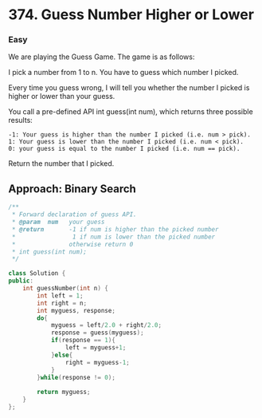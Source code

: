 # 374. Guess Number Higher or Lower
### Easy

We are playing the Guess Game. The game is as follows:

I pick a number from 1 to n. You have to guess which number I picked.

Every time you guess wrong, I will tell you whether the number I picked is higher or lower than your guess.

You call a pre-defined API int guess(int num), which returns three possible results:

    -1: Your guess is higher than the number I picked (i.e. num > pick).
    1: Your guess is lower than the number I picked (i.e. num < pick).
    0: your guess is equal to the number I picked (i.e. num == pick).

Return the number that I picked.

## Approach: Binary Search
```cpp
/** 
 * Forward declaration of guess API.
 * @param  num   your guess
 * @return 	     -1 if num is higher than the picked number
 *			      1 if num is lower than the picked number
 *               otherwise return 0
 * int guess(int num);
 */

class Solution {
public:
    int guessNumber(int n) {
        int left = 1;
        int right = n;
        int myguess, response;
        do{
            myguess = left/2.0 + right/2.0;
            response = guess(myguess);
            if(response == 1){
                left = myguess+1;
            }else{
                right = myguess-1;
            }
        }while(response != 0);
        
        return myguess;
    }
};
```